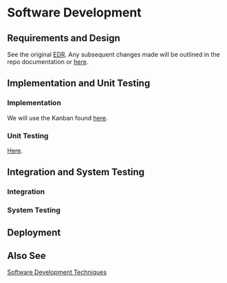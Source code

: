 # Software Development

## Requirements and Design

See the original [EDR](./SSH_EDR.pdf). Any subsequent changes made will be outlined in the repo documentation or [here](./EDRChanges.md).

## Implementation and Unit Testing

### Implementation

We will use the Kanban found [here](https://github.com/users/harryz8/projects/1/views/1).

### Unit Testing

[Here](./softwareDevelopmentTechniques.md#Unit-Tests).

## Integration and System Testing

### Integration

### System Testing

## Deployment

## Also See

[Software Development Techniques](./softwareDevelopmentTechniques.md)
